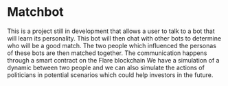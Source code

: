 # Matchbot
This is a project still in development that allows a user to talk to a bot that will learn its personality. This bot will then chat with other bots to determine who will be a good match. The two people which influenced the personas of these bots are then matched together. The communication happens through a smart contract on the Flare blockchain
We have a simulation of a dynamic between two people and we can also simulate the actions of politicians in potential scenarios which could help investors in the future.
